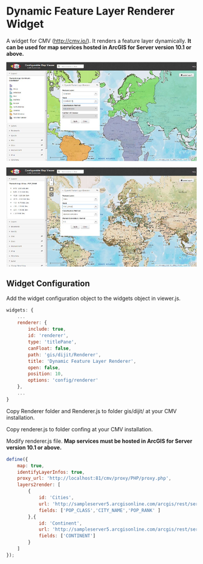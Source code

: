 # Dynamic Feature Layer Renderer Widget
A widget for CMV (http://cmv.io/). It renders a feature layer dynamically. <b>It can be used for map services hosted in ArcGIS for Server version 10.1 or above.</b>

![alt tag](https://github.com/vojvod/CMV_Renderer_Widget/blob/master/img1.jpg)

![alt tag](https://github.com/vojvod/CMV_Renderer_Widget/blob/master/img2.jpg)

## Widget Configuration
Add the widget configuration object to the widgets object in viewer.js.
```javascript
widgets: {
    ...
    renderer: {
        include: true,
        id: 'renderer',
        type: 'titlePane',
        canFloat: false,
        path: 'gis/dijit/Renderer',
        title: 'Dynamic Feature Layer Renderer',
        open: false,
        position: 10,
        options: 'config/renderer'
    },
    ...
}
```
Copy Renderer folder and Renderer.js to folder gis/dijit/ at your CMV installation.

Copy renderer.js to folder confing at your CMV installation.

Modify renderer.js file. <b>Map services must be hosted in ArcGIS for Server version 10.1 or above.</b>
```javascript
define({
    map: true,
    identifyLayerInfos: true,
    proxy_url: 'http://localhost:81/cmv/proxy/PHP/proxy.php',
    layers2render: [
        {
            id: 'Cities',
            url: 'http://sampleserver5.arcgisonline.com/arcgis/rest/services/WorldTimeZones/MapServer/0',
            fields: ['POP_CLASS','CITY_NAME','POP_RANK' ]
        },{
            id: 'Continent',
            url: 'http://sampleserver5.arcgisonline.com/arcgis/rest/services/SampleWorldCities/MapServer/1',
            fields: ['CONTINENT']
        }
    ]
});
```

